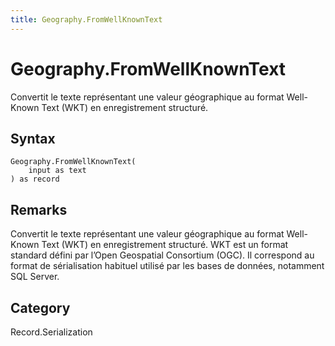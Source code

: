 ```yaml
---
title: Geography.FromWellKnownText
---
```


# Geography.FromWellKnownText


Convertit le texte représentant une valeur géographique au format Well-Known Text (WKT) en enregistrement structuré.


## Syntax

```powerquery
Geography.FromWellKnownText(
    input as text
) as record
```


## Remarks

Convertit le texte représentant une valeur géographique au format Well-Known Text (WKT) en enregistrement structuré. WKT est un format standard défini par l’Open Geospatial Consortium (OGC). Il correspond au format de sérialisation habituel utilisé par les bases de données, notamment SQL Server.



## Category
Record.Serialization
